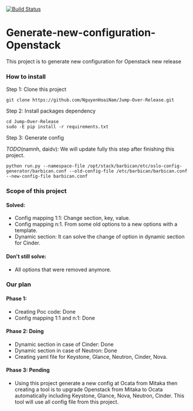 [![Build Status](https://travis-ci.org/NguyenHoaiNam/Jump-Over-Release.svg?branch=master)](https://travis-ci.org/NguyenHoaiNam/Jump-Over-Release)
# Generate-new-configuration-Openstack
This project is to generate new configuration for Openstack new release

### How to install

Step 1: Clone this project

```
git clone https://github.com/NguyenHoaiNam/Jump-Over-Release.git
```

Step 2: Install packages dependency

```
cd Jump-Over-Release
sudo -E pip install -r requirements.txt
```

Step 3: Generate config

*TODO*(namnh, daidv): We will update fully this step after finishing this project.
```
python run.py --namespace-file /opt/stack/barbican/etc/oslo-config-generator/barbican.conf --old-config-file /etc/barbican/barbican.conf --new-config-file barbican.conf
```


### Scope of this project

#### Solved:

- Config mapping 1:1: Change section, key, value.
- Config mapping n:1. From some old options to a new options with a template.
- Dynamic section: It can solve the change of option in dynamic section for Cinder.

#### Don't still solve:
- All options that were removed anymore.


### Our plan

#### Phase 1:
- Creating Poc code: Done
- Config mapping 1:1 and n:1: Done

#### Phase 2: Doing
- Dynamic section in case of Cinder: Done
- Dynamic section in case of Neutron: Done
- Creating yaml file for Keystone, Glance, Neutron, Cinder, Nova.

#### Phase 3: Pending
- Using this project generate a new config at Ocata from Mitaka then creating a tool is to upgrade Openstack from Mitaka to Ocata automatically including Keystone, Glance, Nova, Neutron, Cinder.
This tool will use all config file from this project.

